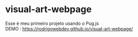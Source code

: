 # visual-art-webpage
Esse é meu primeiro projeto usando o Pug.js<br>
DEMO : https://rodrigowebdev.github.io/visual-art-webpage/
